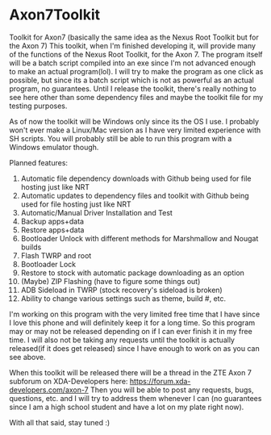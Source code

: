 # Axon7Toolkit
Toolkit for Axon7 (basically the same idea as the Nexus Root Toolkit but for the Axon 7)
This toolkit, when I'm finished developing it, will provide many of the functions of the Nexus Root Toolkit, for the Axon 7. 
The program itself will be a batch script compiled into an exe since I'm not advanced enough to make an actual program(lol).
I will try to make the program as one click as possible, but since its a batch script which is not as powerful as an actual program,
no guarantees.
Until I release the toolkit, there's really nothing to see here other than some dependency files and maybe the toolkit file 
for my testing purposes.

As of now the toolkit will be Windows only since its the OS I use. I probably won't ever make a Linux/Mac version as I have very
limited experience with SH scripts. You will probably still be able to run this program with a Windows emulator though.

Planned features:
1) Automatic file dependency downloads with Github being used for file hosting just like NRT
2) Automatic updates to dependency files and toolkit with Github being used for file hosting just like NRT
3) Automatic/Manual Driver Installation and Test
4) Backup apps+data
5) Restore apps+data
6) Bootloader Unlock with different methods for Marshmallow and Nougat builds
7) Flash TWRP and root
8) Bootloader Lock
9) Restore to stock with automatic package downloading as an option
10) (Maybe) ZIP Flashing (have to figure some things out)
11) ADB Sideload in TWRP (stock recovery's sideload is broken)
12) Ability to change various settings such as theme, build #, etc.

I'm working on this program with the very limited free time that I have since I love this phone and will definitely keep it for a 
long time. So this program may or may not be released depending on if I can ever finish it in my free time. 
I will also not be taking any requests until the toolkit is actually released(if it does get released) since I have enough to work 
on as you can see above.

When this toolkit will be released there will be a thread in the ZTE Axon 7 subforum on XDA-Developers here: https://forum.xda-developers.com/axon-7
Then you will be able to post any requests, bugs, questions, etc. and I will try to address them whenever I can (no guarantees since
I am a high school student and have a lot on my plate right now).

With all that said, stay tuned :)
